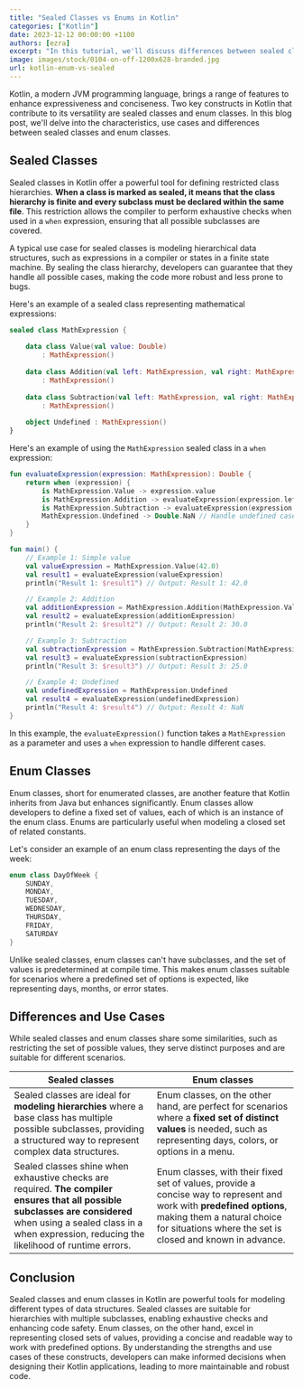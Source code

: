 ```yaml
---
title: "Sealed Classes vs Enums in Kotlin"
categories: ["Kotlin"]
date: 2023-12-12 00:00:00 +1100
authors: [ezra]
excerpt: "In this tutorial, we'll discuss differences between sealed classes and enum classes in Kotlin"
image: images/stock/0104-on-off-1200x628-branded.jpg
url: kotlin-enum-vs-sealed
---
```


Kotlin, a modern JVM programming language, brings a range of features to enhance expressiveness and conciseness. Two key constructs in Kotlin that contribute to its versatility are sealed classes and enum classes. In this blog post, we'll delve into the characteristics, use cases and differences between sealed classes and enum classes.

## Sealed Classes
Sealed classes in Kotlin offer a powerful tool for defining restricted class hierarchies. **When a class is marked as sealed, it means that the class hierarchy is finite and every subclass must be declared within the same file**. This restriction allows the compiler to perform exhaustive checks when used in a `when` expression, ensuring that all possible subclasses are covered.

A typical use case for sealed classes is modeling hierarchical data structures, such as expressions in a compiler or states in a finite state machine. By sealing the class hierarchy, developers can guarantee that they handle all possible cases, making the code more robust and less prone to bugs.

Here's an example of a sealed class representing mathematical expressions:

```kotlin
sealed class MathExpression {
    
    data class Value(val value: Double) 
        : MathExpression()
    
    data class Addition(val left: MathExpression, val right: MathExpression) 
        : MathExpression()
    
    data class Subtraction(val left: MathExpression, val right: MathExpression) 
        : MathExpression()
    
    object Undefined : MathExpression()
}
```

Here's an example of using the `MathExpression` sealed class in a `when` expression:
```kotlin
fun evaluateExpression(expression: MathExpression): Double {
    return when (expression) {
        is MathExpression.Value -> expression.value
        is MathExpression.Addition -> evaluateExpression(expression.left) + evaluateExpression(expression.right)
        is MathExpression.Subtraction -> evaluateExpression(expression.left) - evaluateExpression(expression.right)
        MathExpression.Undefined -> Double.NaN // Handle undefined case
    }
}

fun main() {
    // Example 1: Simple value
    val valueExpression = MathExpression.Value(42.0)
    val result1 = evaluateExpression(valueExpression)
    println("Result 1: $result1") // Output: Result 1: 42.0

    // Example 2: Addition
    val additionExpression = MathExpression.Addition(MathExpression.Value(10.0), MathExpression.Value(20.0))
    val result2 = evaluateExpression(additionExpression)
    println("Result 2: $result2") // Output: Result 2: 30.0

    // Example 3: Subtraction
    val subtractionExpression = MathExpression.Subtraction(MathExpression.Value(30.0), MathExpression.Value(5.0))
    val result3 = evaluateExpression(subtractionExpression)
    println("Result 3: $result3") // Output: Result 3: 25.0

    // Example 4: Undefined
    val undefinedExpression = MathExpression.Undefined
    val result4 = evaluateExpression(undefinedExpression)
    println("Result 4: $result4") // Output: Result 4: NaN
}
```

In this example, the `evaluateExpression()` function takes a `MathExpression` as a parameter and uses a `when` expression to handle different cases. 

## Enum Classes
Enum classes, short for enumerated classes, are another feature that Kotlin inherits from Java but enhances significantly. Enum classes allow developers to define a fixed set of values, each of which is an instance of the enum class. Enums are particularly useful when modeling a closed set of related constants.

Let's consider an example of an enum class representing the days of the week:
```kotlin
enum class DayOfWeek {
    SUNDAY, 
    MONDAY, 
    TUESDAY, 
    WEDNESDAY, 
    THURSDAY, 
    FRIDAY, 
    SATURDAY
}
```

Unlike sealed classes, enum classes can't have subclasses, and the set of values is predetermined at compile time. This makes enum classes suitable for scenarios where a predefined set of options is expected, like representing days, months, or error states.

## Differences and Use Cases
While sealed classes and enum classes share some similarities, such as restricting the set of possible values, they serve distinct purposes and are suitable for different scenarios.

| Sealed classes | Enum classes |
|--------|---------------------------|
|Sealed classes are ideal for **modeling hierarchies** where a base class has multiple possible subclasses, providing a structured way to represent complex data structures.      | Enum classes, on the other hand, are perfect for scenarios where a **fixed set of distinct values** is needed, such as representing days, colors, or options in a menu. |
|Sealed classes shine when exhaustive checks are required. **The compiler ensures that all possible subclasses are considered** when using a sealed class in a when expression, reducing the likelihood of runtime errors.|Enum classes, with their fixed set of values, provide a concise way to represent and work with **predefined options**, making them a natural choice for situations where the set is closed and known in advance.|


## Conclusion
Sealed classes and enum classes in Kotlin are powerful tools for modeling different types of data structures. Sealed classes are suitable for hierarchies with multiple subclasses, enabling exhaustive checks and enhancing code safety. Enum classes, on the other hand, excel in representing closed sets of values, providing a concise and readable way to work with predefined options. By understanding the strengths and use cases of these constructs, developers can make informed decisions when designing their Kotlin applications, leading to more maintainable and robust code.